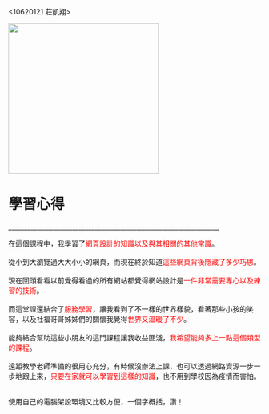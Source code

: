 <html>
<head>
  <meta charset="utf-8">
  <meta name="viewport" content="width=device-width">
  <title>JS Bin</title>
</head>
<body>
  <p><10620121 莊凱翔><p>
    <img src="https://i.imgur.com/xFdFFe9.jpg"
         width="300">
  <h1>學習心得</h1>
    <p> __________________________________________________________________</p>
    <p>在這個課程中，我學習了<span style="color:red">網頁設計的知識以及與其相關的其他常識</span>。<br><br>
      從小到大瀏覽過大大小小的網頁，而現在終於知道<span style="color:red">這些網頁背後隱藏了多少巧思</span>。<br><br>
現在回頭看看以前覺得看過的所有網站都覺得網站設計是<span style="color:red">一件非常需要專心以及練習的技術</span>。<br><br>
      而這堂課還結合了<span style="color:red">服務學習</span>，讓我看到了不一樣的世界樣貌，看著那些小孩的笑容，以及社福哥哥姊姊們的關懷我覺得<span style="color:red">世界又溫暖了不少</span>。<br><br>
      能夠結合幫助這些小朋友的這門課程讓我收益匪淺，<span style="color:red">我希望能夠多上一點這個類型的課程</span>。<br><br>
      遠距教學老師準備的很用心充分，有時候沒辦法上課，也可以透過網路資源一步一步地跟上來，<span style="color:red">只要在家就可以學習到這樣的知識</span>，也不用到學校因為疫情而害怕。<br><br>
      <div id="讚">
      使用自己的電腦架設環境又比較方便，一個字概括，<span>讚</span>！
